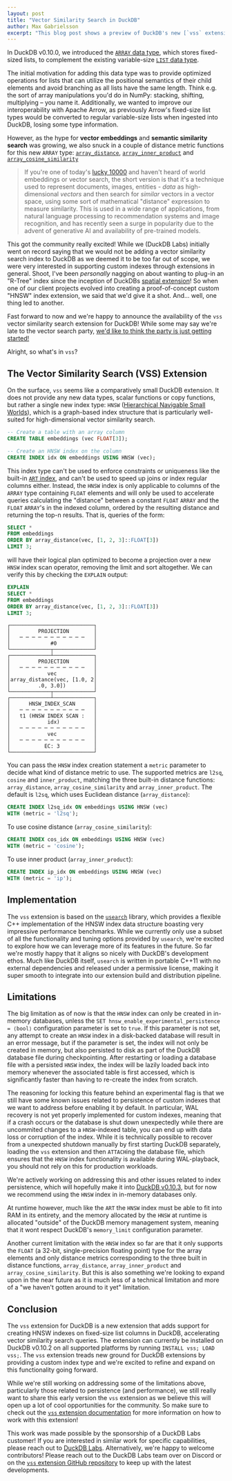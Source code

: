 ```yaml
---
layout: post
title: "Vector Similarity Search in DuckDB"
author: Max Gabrielsson
excerpt: "This blog post shows a preview of DuckDB's new [`vss` extension](/docs/extensions/vss), which introduces support for HNSW (Hierarchical Navigable Small Worlds) indexes to accelerate vector similarity search."
---
```


In DuckDB v0.10.0, we introduced the [`ARRAY` data type](/docs/sql/data_types/array), which stores fixed-sized lists, to complement the existing variable-size [`LIST` data type](/docs/sql/data_types/list).

The initial motivation for adding this data type was to provide optimized operations for lists that can utilize the positional semantics of their child elements and avoid branching as all lists have the same length. Think e.g. the sort of array manipulations you'd do in NumPy: stacking, shifting, multiplying – you name it. Additionally, we wanted to improve our interoperability with Apache Arrow, as previously Arrow's fixed-size list types would be converted to regular variable-size lists when ingested into DuckDB, losing some type information.

However, as the hype for __vector embeddings__ and __semantic similarity search__ was growing, we also snuck in a couple of distance metric functions for this new `ARRAY` type:
[`array_distance`](/docs/sql/functions/array#array_distancearray1-array2),
[`array_inner_product`](/docs/sql/functions/array#array_inner_productarray1-array2) and
[`array_cosine_similarity`](/docs/sql/functions/array#array_cosine_similarityarray1-array2)

> If you're one of today's [lucky 10000](https://xkcd.com/1053/) and haven't heard of world embeddings or vector search, the short version is that it's a technique used to represent documents, images, entities - _data_ as high-dimensional _vectors_ and then search for _similar_ vectors in a vector space, using some sort of mathematical "distance" expression to measure similarity. This is used in a wide range of applications, from natural language processing to recommendation systems and image recognition, and has recently seen a surge in popularity due to the advent of generative AI and availability of pre-trained models.

This got the community really excited! While we (DuckDB Labs) initially went on record saying that we would not be adding a vector similarity search index to DuckDB as we deemed it to be too far out of scope, we were very interested in supporting custom indexes through extensions in general. Shoot, I've been _personally_ nagging on about wanting to plug-in an "R-Tree" index since the inception of DuckDBs [spatial extension](/docs/extensions/spatial)! So when one of our client projects evolved into creating a proof-of-concept custom "HNSW" index extension, we said that we'd give it a shot. And... well, one thing led to another.

Fast forward to now and we're happy to announce the availability of the `vss` vector similarity search extension for DuckDB! While some may say we're late to the vector search party, [we'd like to think the party is just getting started!](https://www.gartner.com/en/newsroom/press-releases/2023-10-11-gartner-says-more-than-80-percent-of-enterprises-will-have-used-generative-ai-apis-or-deployed-generative-ai-enabled-applications-by-2026)

Alright, so what's in `vss`?

## The Vector Similarity Search (VSS) Extension

On the surface, `vss` seems like a comparatively small DuckDB extension. It does not provide any new data types, scalar functions or copy functions, but rather a single new index type: `HNSW` ([Hierarchical Navigable Small Worlds](https://en.wikipedia.org/wiki/Hierarchical_Navigable_Small_World_graphs)), which is a graph-based index structure that is particularly well-suited for high-dimensional vector similarity search.

```sql
-- Create a table with an array column
CREATE TABLE embeddings (vec FLOAT[3]);

-- Create an HNSW index on the column
CREATE INDEX idx ON embeddings USING HNSW (vec);
```

This index type can't be used to enforce constraints or uniqueness like the built-in [`ART` index](/docs/sql/indexes), and can't be used to speed up joins or index regular columns either. Instead, the `HNSW` index is only applicable to columns of the `ARRAY` type containing `FLOAT` elements and will only be used to accelerate queries calculating the "distance" between a constant `FLOAT` `ARRAY` and the `FLOAT` `ARRAY`'s in the indexed column, ordered by the resulting distance and returning the top-n results. That is, queries of the form:

```sql
SELECT *
FROM embeddings
ORDER BY array_distance(vec, [1, 2, 3]::FLOAT[3])
LIMIT 3;
```

will have their logical plan optimized to become a projection over a new `HNSW` index scan operator, removing the limit and sort altogether. We can verify this by checking the `EXPLAIN` output:

```sql
EXPLAIN
SELECT *
FROM embeddings
ORDER BY array_distance(vec, [1, 2, 3]::FLOAT[3])
LIMIT 3;
```

```text
┌───────────────────────────┐
│         PROJECTION        │
│   ─ ─ ─ ─ ─ ─ ─ ─ ─ ─ ─   │
│             #0            │
└─────────────┬─────────────┘
┌─────────────┴─────────────┐
│         PROJECTION        │
│   ─ ─ ─ ─ ─ ─ ─ ─ ─ ─ ─   │
│            vec            │
│array_distance(vec, [1.0, 2│
│         .0, 3.0])         │
└─────────────┬─────────────┘
┌─────────────┴─────────────┐
│      HNSW_INDEX_SCAN      │
│   ─ ─ ─ ─ ─ ─ ─ ─ ─ ─ ─   │
│   t1 (HNSW INDEX SCAN :   │
│            idx)           │
│   ─ ─ ─ ─ ─ ─ ─ ─ ─ ─ ─   │
│            vec            │
│   ─ ─ ─ ─ ─ ─ ─ ─ ─ ─ ─   │
│           EC: 3           │
└───────────────────────────┘
```

You can pass the `HNSW` index creation statement a `metric` parameter to decide what kind of distance metric to use. The supported metrics are `l2sq`, `cosine` and `inner_product`, matching the three built-in distance functions: `array_distance`, `array_cosine_similarity` and `array_inner_product`.
The default is `l2sq`, which uses Euclidean distance (`array_distance`):

```sql
CREATE INDEX l2sq_idx ON embeddings USING HNSW (vec)
WITH (metric = 'l2sq');
```

To use cosine distance (`array_cosine_similarity`):

```sql
CREATE INDEX cos_idx ON embeddings USING HNSW (vec)
WITH (metric = 'cosine');
```

To use inner product (`array_inner_product`):

```sql
CREATE INDEX ip_idx ON embeddings USING HNSW (vec)
WITH (metric = 'ip');
```

## Implementation

The `vss` extension is based on the [`usearch`](https://github.com/unum-cloud/usearch) library, which provides a flexible C++ implementation of the HNSW index data structure boasting very impressive performance benchmarks. While we currently only use a subset of all the functionality and tuning options provided by `usearch`, we're excited to explore how we can leverage more of its features in the future. So far we're mostly happy that it aligns so nicely with DuckDB's development ethos. Much like DuckDB itself, `usearch` is written in portable C++11 with no external dependencies and released under a permissive license, making it super smooth to integrate into our extension build and distribution pipeline.

## Limitations

The big limitation as of now is that the `HNSW` index can only be created in in-memory databases, unless the `SET hnsw_enable_experimental_persistence = ⟨bool⟩` configuration parameter is set to `true`. If this parameter is not set, any attempt to create an `HNSW` index in a disk-backed database will result in an error message, but if the parameter is set, the index will not only be created in memory, but also persisted to disk as part of the DuckDB database file during checkpointing. After restarting or loading a database file with a persisted `HNSW` index, the index will be lazily loaded back into memory whenever the associated table is first accessed, which is significantly faster than having to re-create the index from scratch.

The reasoning for locking this feature behind an experimental flag is that we still have some known issues related to persistence of custom indexes that we want to address before enabling it by default. In particular, WAL recovery is not yet properly implemented for custom indexes, meaning that if a crash occurs or the database is shut down unexpectedly while there are uncommited changes to a `HNSW`-indexed table, you can end up with data loss or corruption of the index. While it is technically possible to recover from a unexpected shutdown manually by first starting DuckDB separately, loading the `vss` extension and then `ATTACH`ing the database file, which ensures that the `HNSW` index functionality is available during WAL-playback, you should not rely on this for production workloads.

We're actively working on addressing this and other issues related to index persistence, which will hopefully make it into [DuckDB v0.10.3](/docs/dev/release_calendar#upcoming-releases), but for now we recommend using the `HNSW` index in in-memory databases only.

At runtime however, much like the `ART` the `HNSW` index must be able to fit into RAM in its entirety, and the memory allocated by the `HNSW` at runtime is allocated "outside" of the DuckDB memory management system, meaning that it wont respect DuckDB's `memory_limit` configuration parameter.

Another current limitation with the `HNSW` index so far are that it only supports the `FLOAT` (a 32-bit, single-precision floating point) type for the array elements and only distance metrics corresponding to the three built in distance functions, `array_distance`, `array_inner_product` and `array_cosine_similarity`. But this is also something we're looking to expand upon in the near future as it is much less of a technical limitation and more of a "we haven't gotten around to it yet" limitation.

## Conclusion

The `vss` extension for DuckDB is a new extension that adds support for creating HNSW indexes on fixed-size list columns in DuckDB, accelerating vector similarity search queries. The extension can currently be installed on DuckDB v0.10.2 on all supported platforms by running `INSTALL vss; LOAD vss;`. The `vss` extension treads new ground for DuckDB extensions by providing a custom index type and we're excited to refine and expand on this functionality going forward.

While we're still working on addressing some of the limitations above, particularly those related to persistence (and performance), we still really want to share this early version the `vss` extension as we believe this will open up a lot of cool opportunities for the community. So make sure to check out the [`vss` extension documentation](/docs/extensions/vss) for more information on how to work with this extension!

This work was made possible by the sponsorship of a DuckDB Labs customer! If you are interested in similar work for specific capabilities, please reach out to [DuckDB Labs](https://duckdblabs.com/). Alternatively, we're happy to welcome contributors! Please reach out to the DuckDB Labs team over on Discord or on the [`vss` extension GitHub repository](https://github.com/duckdb/duckdb_vss) to keep up with the latest developments.
